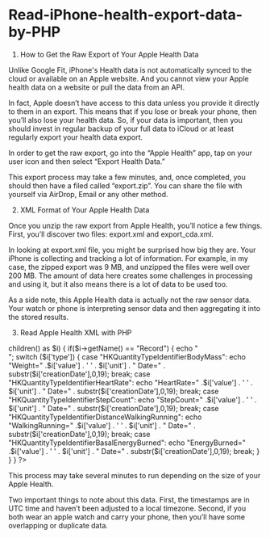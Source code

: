 # Read-iPhone-health-export-data-by-PHP


1) How to Get the Raw Export of Your Apple Health Data

Unlike Google Fit, iPhone's Health data is not automatically synced to the cloud or available on an Apple website. And you cannot view your Apple health data on a website or pull the data from an API.

In fact, Apple doesn’t have access to this data unless you provide it directly to them in an export. This means that if you lose or break your phone, then you’ll also lose your health data. So, if your data is important, then you should invest in regular backup of your full data to iCloud or at least regularly export your health data export.

In order to get the raw export, go into the “Apple Health” app, tap on your user icon and then select “Export Health Data.”

This export process may take a few minutes, and, once completed, you should then have a filed called “export.zip”. You can share the file with yourself via AirDrop, Email or any other method.

2) XML Format of Your Apple Health Data

Once you unzip the raw export from Apple Health, you’ll notice a few things.
First, you’ll discover two files: export.xml and export_cda.xml.

In looking at export.xml file, you might be surprised how big they are. Your iPhone is collecting and tracking a lot of information. For example, in my case, the zipped export was 9 MB, and unzipped the files were well over 200 MB. The amount of data here creates some challenges in processing and using it, but it also means there is a lot of data to be used too.

As a side note, this Apple Health data is actually not the raw sensor data. Your watch or phone is interpreting sensor data and then aggregating it into the stored results.

3) Read Apple Health XML with PHP

<?php

$xml=simplexml_load_file("export.xml") or die("Error: Cannot create object");

foreach ($xml->children() as $i) {
  if($i->getName() == "Record")
  {
    echo "<br/>";
    switch ($i['type']) {
      case "HKQuantityTypeIdentifierBodyMass":
        echo "Weight=" .$i['value'] . ' ' . $i['unit'] . " Date=" . substr($i['creationDate'],0,19);
        break;
      case "HKQuantityTypeIdentifierHeartRate":
        echo "HeartRate=" .$i['value'] . ' ' . $i['unit'] . " Date=" . substr($i['creationDate'],0,19);
        break;
      case "HKQuantityTypeIdentifierStepCount":
        echo "StepCount=" .$i['value'] . ' ' . $i['unit'] . " Date=" . substr($i['creationDate'],0,19);
        break;
      case "HKQuantityTypeIdentifierDistanceWalkingRunning":
        echo "WalkingRunning=" .$i['value'] . ' ' . $i['unit'] . " Date=" . substr($i['creationDate'],0,19);
        break;
      case "HKQuantityTypeIdentifierBasalEnergyBurned":
        echo "EnergyBurned=" .$i['value'] . ' ' . $i['unit'] . " Date=" . substr($i['creationDate'],0,19);
        break;
    }
  }
}

?>


This process may take several minutes to run depending on the size of your Apple Health.

Two important things to note about this data. 
First, the timestamps are in UTC time and haven’t been adjusted to a local timezone. 
Second, if you both wear an apple watch and carry your phone, then you’ll have some overlapping or duplicate data.

